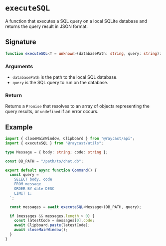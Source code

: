# `executeSQL`

A function that executes a SQL query on a local SQLite database and returns the query result in JSON format.

## Signature

```ts
function executeSQL<T = unknown>(databasePath: string, query: string): Promise<T[] | undefined>
```

### Arguments

- `databasePath` is the path to the local SQL database.
- `query` is the SQL query to run on the database.

### Return

Returns a `Promise` that resolves to an array of objects representing the query results, or `undefined` if an error occurs.

## Example

```typescript
import { closeMainWindow, Clipboard } from "@raycast/api";
import { executeSQL } from "@raycast/utils";

type Message = { body: string; code: string };

const DB_PATH = "/path/to/chat.db";

export default async function Command() {
  const query = `
    SELECT body, code
    FROM message
    ORDER BY date DESC
    LIMIT 1;
  `;

  const messages = await executeSQL<Message>(DB_PATH, query);

  if (messages && messages.length > 0) {
    const latestCode = messages[0].code;
    await Clipboard.paste(latestCode);
    await closeMainWindow();
  }
}
```